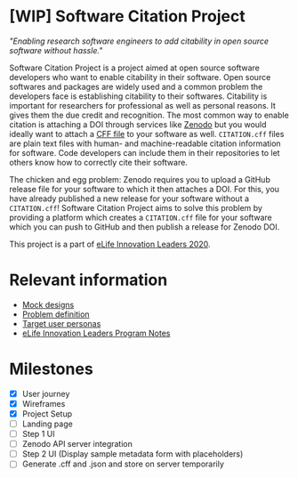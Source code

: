 # [WIP] Software Citation Project
_"Enabling research software engineers to add citability in open source software without hassle."_

Software Citation Project is a project aimed at open source software developers who want to enable citability in their software. Open source softwares and packages are widely used and a common problem the developers face is establishing citability to their softwares. Citability is important for researchers for professional as well as personal reasons. It gives them the due credit and recognition. The most common way to enable citation is attaching a DOI through services like [Zenodo](https://zenodo.org) but you would ideally want to attach a [CFF file](https://citation-file-format.github.io) to your software as well. `CITATION.cff` files are plain text files with human- and machine-readable citation information for software. Code developers can include them in their repositories to let others know how to correctly cite their software.

The chicken and egg problem: Zenodo requires you to upload a GitHub release file for your software to which it then attaches a DOI. For this, you have already published a new release for your software without a `CITATION.cff`! Software Citation Project aims to solve this problem by providing a platform which creates a `CITATION.cff` file for your software which you can push to GitHub and then publish a release for Zenodo DOI.

This project is a part of [eLife Innovation Leaders 2020](https://elifesciences.org/labs/fdcb6588/innovation-leaders-2020-introducing-the-cohort).

# Relevant information
- [Mock designs](http://xd.adobe.com/view/cf2fd7e9-31c0-4c0f-5da3-265b996438cf-b91e/)
- [Problem definition](https://docs.google.com/presentation/d/1tngkEpRfdqv-j2kqkSWrimHTJvMt-n-QgNMuO4_8sBg/edit#slide=id.g7e006c827b_0_0)
- [Target user personas](https://docs.google.com/presentation/d/1qizTCN-nUCDpasogboV1ddeT-yEQNseIm253ZOrPH5Q/edit?usp=sharing)
- [eLife Innovation Leaders Program Notes](https://docs.google.com/document/d/10YZZgZtRoXADyR1WgYTsLw5JK6ZIVDz7gHquzeSy2fw/edit#heading=h.f5z6lwqj0xj)

# Milestones
- [x] User journey
- [x] Wireframes
- [x] Project Setup
- [ ] Landing page
- [ ] Step 1 UI
- [ ] Zenodo API server integration
- [ ] Step 2 UI (Display sample metadata form with placeholders)
- [ ] Generate .cff and .json and store on server temporarily